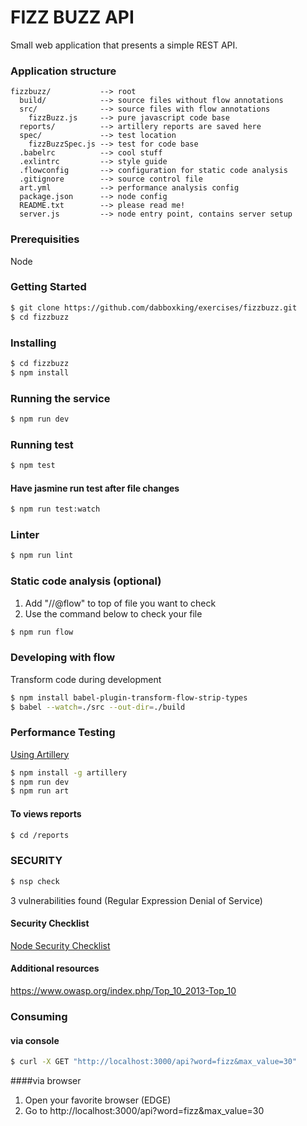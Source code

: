 # FIZZ BUZZ API
<p>Small web application that presents a simple REST API.</p>

### Application structure
```
fizzbuzz/           --> root
  build/            --> source files without flow annotations
  src/              --> source files with flow annotations
    fizzBuzz.js     --> pure javascript code base
  reports/          --> artillery reports are saved here
  spec/             --> test location
    fizzBuzzSpec.js --> test for code base
  .babelrc          --> cool stuff
  .exlintrc         --> style guide
  .flowconfig       --> configuration for static code analysis
  .gitignore        --> source control file
  art.yml           --> performance analysis config
  package.json      --> node config
  README.txt        --> please read me!
  server.js         --> node entry point, contains server setup
```

### Prerequisities
Node

### Getting Started
```bash
$ git clone https://github.com/dabboxking/exercises/fizzbuzz.git
$ cd fizzbuzz
```

### Installing
```bash
$ cd fizzbuzz
$ npm install
```

### Running the service
```bash
$ npm run dev
```

### Running test
```bash
$ npm test
```

#### Have jasmine run test after file changes
```bash
$ npm run test:watch
```

### Linter
```bash
$ npm run lint
```

### Static code analysis (optional)
1. Add "//@flow" to top of file you want to check
2. Use the command below to check your file
```bash
$ npm run flow
```

### Developing with flow
<p>Transform code during development</p>

```bash
$ npm install babel-plugin-transform-flow-strip-types
$ babel --watch=./src --out-dir=./build
```

### Performance Testing
<p><a href="https://artillery.io/docs/index.html">Using Artillery</a></p>

```bash
$ npm install -g artillery
$ npm run dev
$ npm run art
```

#### To views reports
```bash
$ cd /reports
```

### SECURITY
```bash
$ nsp check
```

<p>3 vulnerabilities found (Regular Expression Denial of Service)</p>

#### Security Checklist
<a href="https://blog.risingstack.com/node-js-security-checklist/">Node Security Checklist</a>

#### Additional resources
https://www.owasp.org/index.php/Top_10_2013-Top_10

### Consuming
#### via console

```bash
$ curl -X GET "http://localhost:3000/api?word=fizz&max_value=30"
```

####via browser
1. Open your favorite browser (EDGE)
2. Go to http://localhost:3000/api?word=fizz&max_value=30
